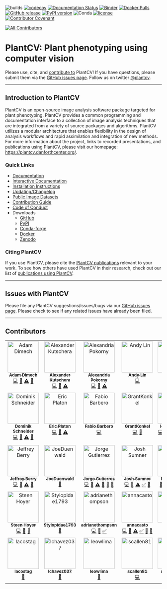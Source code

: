 ![builds](https://github.com/danforthcenter/plantcv/workflows/builds/badge.svg)
[![codecov](https://codecov.io/gh/danforthcenter/plantcv/branch/main/graph/badge.svg)](https://codecov.io/gh/danforthcenter/plantcv)
[![Documentation Status](http://readthedocs.org/projects/plantcv/badge/?version=latest)](http://plantcv.readthedocs.io/en/latest/?badge=latest)
[![Binder](https://mybinder.org/badge_logo.svg)](https://mybinder.org/v2/gh/danforthcenter/plantcv-binder.git/master?filepath=index.ipynb)
[![Docker Pulls](https://img.shields.io/docker/pulls/danforthcenter/plantcv.svg)](https://hub.docker.com/r/danforthcenter/plantcv/)
[![GitHub release](https://img.shields.io/github/release/danforthcenter/plantcv.svg)](https://github.com/danforthcenter/plantcv/releases)
[![PyPI version](https://badge.fury.io/py/plantcv.svg)](https://badge.fury.io/py/plantcv)
![Conda](https://img.shields.io/conda/v/conda-forge/plantcv)
[![license](https://img.shields.io/github/license/danforthcenter/plantcv.svg)](https://github.com/danforthcenter/plantcv/blob/main/LICENSE)
[![Contributor Covenant](https://img.shields.io/badge/Contributor%20Covenant-2.1-4baaaa.svg)](docs/CODE_OF_CONDUCT.md)
<!-- ALL-CONTRIBUTORS-BADGE:START - Do not remove or modify this section -->
[![All Contributors](https://img.shields.io/badge/all_contributors-34-orange.svg?style=flat-square)](#contributors-)
<!-- ALL-CONTRIBUTORS-BADGE:END -->

# PlantCV: Plant phenotyping using computer vision

Please use, cite, and [contribute to](http://plantcv.readthedocs.io/en/latest/CONTRIBUTING/) PlantCV!
If you have questions, please submit them via the
[GitHub issues page](https://github.com/danforthcenter/plantcv/issues).
Follow us on twitter [@plantcv](https://twitter.com/plantcv).

***

## Introduction to PlantCV

PlantCV is an open-source image analysis software package targeted for plant phenotyping. PlantCV provides a common
programming and documentation interface to a collection of image analysis techniques that are integrated from a variety
of source packages and algorithms. PlantCV utilizes a modular architecture that enables flexibility in the design of
analysis workflows and rapid assimilation and integration of new methods. For more information about the project,
links to recorded presentations, and publications using PlantCV, please visit our homepage: 
<https://plantcv.danforthcenter.org/>.

### Quick Links

* [Documentation](http://plantcv.readthedocs.io/)
* [Interactive Documentation](https://mybinder.org/v2/gh/danforthcenter/plantcv-binder.git/master?filepath=index.ipynb)
* [Installation Instructions](https://plantcv.readthedocs.io/en/stable/installation/)
* [Updating/Changelog](https://plantcv.readthedocs.io/en/stable/updating/)
* [Public Image Datasets](http://plantcv.danforthcenter.org/pages/data.html)
* [Contribution Guide](https://plantcv.readthedocs.io/en/stable/CONTRIBUTING/)
* [Code of Conduct](https://plantcv.readthedocs.io/en/stable/CODE_OF_CONDUCT/)
* Downloads
  * [GitHub](https://github.com/danforthcenter/plantcv)
  * [PyPI](https://pypi.org/project/plantcv/)
  * [Conda-forge](https://anaconda.org/conda-forge/plantcv)
  * [Docker](https://hub.docker.com/r/danforthcenter/plantcv)
  * [Zenodo](https://doi.org/10.5281/zenodo.595522)

### Citing PlantCV

If you use PlantCV, please cite the [PlantCV publications](https://plantcv.danforthcenter.org/#plantcv-publications)
relevant to your work. To see how others have used PlantCV in their research, check out our list of 
[publications using PlantCV](https://plantcv.danforthcenter.org/#publications-using-plantcv).

***

## Issues with PlantCV

Please file any PlantCV suggestions/issues/bugs via our 
[GitHub issues page](https://github.com/danforthcenter/plantcv/issues). Please check to see if any related 
issues have already been filed.

***

## Contributors

<!-- ALL-CONTRIBUTORS-LIST:START - Do not remove or modify this section -->
<!-- prettier-ignore-start -->
<!-- markdownlint-disable -->
<table>
  <tbody>
    <tr>
      <td align="center" valign="top" width="14.28%"><a href="https://www.adonline.id.au/"><img src="https://avatars.githubusercontent.com/u/5926320?v=4?s=100" width="100px;" alt="Adam Dimech"/><br /><sub><b>Adam Dimech</b></sub></a><br /><a href="https://github.com/danforthcenter/plantcv/commits?author=AdamDimech" title="Code">💻</a> <a href="https://github.com/danforthcenter/plantcv/commits?author=AdamDimech" title="Documentation">📖</a> <a href="https://github.com/danforthcenter/plantcv/commits?author=AdamDimech" title="Tests">⚠️</a> <a href="#ideas-AdamDimech" title="Ideas, Planning, & Feedback">🤔</a></td>
      <td align="center" valign="top" width="14.28%"><a href="https://alexanderkutschera.com/"><img src="https://avatars.githubusercontent.com/u/20026476?v=4?s=100" width="100px;" alt="Alexander Kutschera"/><br /><sub><b>Alexander Kutschera</b></sub></a><br /><a href="https://github.com/danforthcenter/plantcv/commits?author=vektorious" title="Code">💻</a> <a href="https://github.com/danforthcenter/plantcv/commits?author=vektorious" title="Documentation">📖</a> <a href="https://github.com/danforthcenter/plantcv/commits?author=vektorious" title="Tests">⚠️</a></td>
      <td align="center" valign="top" width="14.28%"><a href="https://github.com/aapokor"><img src="https://avatars.githubusercontent.com/u/39534960?v=4?s=100" width="100px;" alt="Alexandria Pokorny"/><br /><sub><b>Alexandria Pokorny</b></sub></a><br /><a href="https://github.com/danforthcenter/plantcv/commits?author=aapokor" title="Code">💻</a> <a href="https://github.com/danforthcenter/plantcv/commits?author=aapokor" title="Documentation">📖</a> <a href="https://github.com/danforthcenter/plantcv/commits?author=aapokor" title="Tests">⚠️</a></td>
      <td align="center" valign="top" width="14.28%"><a href="https://github.com/AzlinII"><img src="https://avatars.githubusercontent.com/u/15007726?v=4?s=100" width="100px;" alt="Andy Lin"/><br /><sub><b>Andy Lin</b></sub></a><br /><a href="https://github.com/danforthcenter/plantcv/commits?author=AzlinII" title="Code">💻</a></td>
      <td align="center" valign="top" width="14.28%"><a href="http://calizarr.github.io/resume"><img src="https://avatars.githubusercontent.com/u/3262069?v=4?s=100" width="100px;" alt="Cesar Lizarraga"/><br /><sub><b>Cesar Lizarraga</b></sub></a><br /><a href="https://github.com/danforthcenter/plantcv/commits?author=calizarr" title="Code">💻</a> <a href="https://github.com/danforthcenter/plantcv/commits?author=calizarr" title="Documentation">📖</a> <a href="https://github.com/danforthcenter/plantcv/commits?author=calizarr" title="Tests">⚠️</a></td>
      <td align="center" valign="top" width="14.28%"><a href="https://github.com/cluebbert"><img src="https://avatars.githubusercontent.com/u/47461392?v=4?s=100" width="100px;" alt="Collin Luebbert"/><br /><sub><b>Collin Luebbert</b></sub></a><br /><a href="https://github.com/danforthcenter/plantcv/commits?author=cluebbert" title="Code">💻</a></td>
      <td align="center" valign="top" width="14.28%"><a href="https://www.linkedin.com/in/david-peery-344882126/"><img src="https://avatars.githubusercontent.com/u/63679152?v=4?s=100" width="100px;" alt="David Peery"/><br /><sub><b>David Peery</b></sub></a><br /><a href="https://github.com/danforthcenter/plantcv/commits?author=jdavidpeery" title="Code">💻</a> <a href="https://github.com/danforthcenter/plantcv/commits?author=jdavidpeery" title="Documentation">📖</a> <a href="https://github.com/danforthcenter/plantcv/commits?author=jdavidpeery" title="Tests">⚠️</a> <a href="#ideas-jdavidpeery" title="Ideas, Planning, & Feedback">🤔</a></td>
    </tr>
    <tr>
      <td align="center" valign="top" width="14.28%"><a href="https://data-folks.masto.host/@dschneiderch"><img src="https://avatars.githubusercontent.com/u/7461221?v=4?s=100" width="100px;" alt="Dominik Schneider"/><br /><sub><b>Dominik Schneider</b></sub></a><br /><a href="https://github.com/danforthcenter/plantcv/commits?author=dschneiderch" title="Code">💻</a> <a href="https://github.com/danforthcenter/plantcv/commits?author=dschneiderch" title="Documentation">📖</a> <a href="https://github.com/danforthcenter/plantcv/commits?author=dschneiderch" title="Tests">⚠️</a> <a href="#ideas-dschneiderch" title="Ideas, Planning, & Feedback">🤔</a></td>
      <td align="center" valign="top" width="14.28%"><a href="https://github.com/ic"><img src="https://avatars.githubusercontent.com/u/64160?v=4?s=100" width="100px;" alt="Eric Platon"/><br /><sub><b>Eric Platon</b></sub></a><br /><a href="https://github.com/danforthcenter/plantcv/commits?author=ic" title="Code">💻</a> <a href="https://github.com/danforthcenter/plantcv/commits?author=ic" title="Documentation">📖</a> <a href="https://github.com/danforthcenter/plantcv/commits?author=ic" title="Tests">⚠️</a></td>
      <td align="center" valign="top" width="14.28%"><a href="https://fabiobarbero.eu"><img src="https://avatars.githubusercontent.com/u/20724986?v=4?s=100" width="100px;" alt="Fabio Barbero"/><br /><sub><b>Fabio Barbero</b></sub></a><br /><a href="https://github.com/danforthcenter/plantcv/commits?author=fbarbe00" title="Code">💻</a></td>
      <td align="center" valign="top" width="14.28%"><a href="https://github.com/GrantKonkel"><img src="https://avatars.githubusercontent.com/u/78433847?v=4?s=100" width="100px;" alt="GrantKonkel"/><br /><sub><b>GrantKonkel</b></sub></a><br /><a href="https://github.com/danforthcenter/plantcv/commits?author=GrantKonkel" title="Code">💻</a> <a href="https://github.com/danforthcenter/plantcv/commits?author=GrantKonkel" title="Documentation">📖</a></td>
      <td align="center" valign="top" width="14.28%"><a href="https://github.com/HaleySchuhl"><img src="https://avatars.githubusercontent.com/u/44006936?v=4?s=100" width="100px;" alt="Haley Schuhl"/><br /><sub><b>Haley Schuhl</b></sub></a><br /><a href="https://github.com/danforthcenter/plantcv/commits?author=HaleySchuhl" title="Code">💻</a> <a href="https://github.com/danforthcenter/plantcv/commits?author=HaleySchuhl" title="Documentation">📖</a> <a href="#maintenance-HaleySchuhl" title="Maintenance">🚧</a> <a href="#tutorial-HaleySchuhl" title="Tutorials">✅</a> <a href="https://github.com/danforthcenter/plantcv/commits?author=HaleySchuhl" title="Tests">⚠️</a> <a href="#talk-HaleySchuhl" title="Talks">📢</a> <a href="#ideas-HaleySchuhl" title="Ideas, Planning, & Feedback">🤔</a> <a href="#question-HaleySchuhl" title="Answering Questions">💬</a></td>
      <td align="center" valign="top" width="14.28%"><a href="https://github.com/DannieSheng"><img src="https://avatars.githubusercontent.com/u/28633120?v=4?s=100" width="100px;" alt="Hudanyun Sheng"/><br /><sub><b>Hudanyun Sheng</b></sub></a><br /><a href="https://github.com/danforthcenter/plantcv/commits?author=DannieSheng" title="Code">💻</a> <a href="https://github.com/danforthcenter/plantcv/commits?author=DannieSheng" title="Documentation">📖</a> <a href="https://github.com/danforthcenter/plantcv/commits?author=DannieSheng" title="Tests">⚠️</a> <a href="#ideas-DannieSheng" title="Ideas, Planning, & Feedback">🤔</a></td>
      <td align="center" valign="top" width="14.28%"><a href="https://jakejasper.xyz"><img src="https://avatars.githubusercontent.com/u/35571955?v=4?s=100" width="100px;" alt="Jake"/><br /><sub><b>Jake</b></sub></a><br /><a href="https://github.com/danforthcenter/plantcv/commits?author=Jake-Jasper" title="Code">💻</a> <a href="https://github.com/danforthcenter/plantcv/commits?author=Jake-Jasper" title="Documentation">📖</a></td>
    </tr>
    <tr>
      <td align="center" valign="top" width="14.28%"><a href="https://github.com/jberry47"><img src="https://avatars.githubusercontent.com/u/20114985?v=4?s=100" width="100px;" alt="Jeffrey Berry"/><br /><sub><b>Jeffrey Berry</b></sub></a><br /><a href="https://github.com/danforthcenter/plantcv/commits?author=jberry47" title="Code">💻</a> <a href="https://github.com/danforthcenter/plantcv/commits?author=jberry47" title="Documentation">📖</a> <a href="https://github.com/danforthcenter/plantcv/commits?author=jberry47" title="Tests">⚠️</a> <a href="#ideas-jberry47" title="Ideas, Planning, & Feedback">🤔</a></td>
      <td align="center" valign="top" width="14.28%"><a href="https://github.com/JoeDuenwald"><img src="https://avatars.githubusercontent.com/u/101900627?v=4?s=100" width="100px;" alt="JoeDuenwald"/><br /><sub><b>JoeDuenwald</b></sub></a><br /><a href="https://github.com/danforthcenter/plantcv/commits?author=JoeDuenwald" title="Documentation">📖</a></td>
      <td align="center" valign="top" width="14.28%"><a href="https://sites.google.com/view/jorge-gutierrezor/home"><img src="https://avatars.githubusercontent.com/u/26798565?v=4?s=100" width="100px;" alt="Jorge Gutierrez"/><br /><sub><b>Jorge Gutierrez</b></sub></a><br /><a href="https://github.com/danforthcenter/plantcv/commits?author=JorgeGtz" title="Code">💻</a> <a href="https://github.com/danforthcenter/plantcv/commits?author=JorgeGtz" title="Documentation">📖</a> <a href="https://github.com/danforthcenter/plantcv/commits?author=JorgeGtz" title="Tests">⚠️</a> <a href="#talk-JorgeGtz" title="Talks">📢</a> <a href="#ideas-JorgeGtz" title="Ideas, Planning, & Feedback">🤔</a> <a href="#question-JorgeGtz" title="Answering Questions">💬</a></td>
      <td align="center" valign="top" width="14.28%"><a href="https://github.com/joshqsumner"><img src="https://avatars.githubusercontent.com/u/51797700?v=4?s=100" width="100px;" alt="Josh Sumner"/><br /><sub><b>Josh Sumner</b></sub></a><br /><a href="https://github.com/danforthcenter/plantcv/commits?author=joshqsumner" title="Code">💻</a> <a href="https://github.com/danforthcenter/plantcv/commits?author=joshqsumner" title="Documentation">📖</a> <a href="https://github.com/danforthcenter/plantcv/commits?author=joshqsumner" title="Tests">⚠️</a> <a href="#tutorial-joshqsumner" title="Tutorials">✅</a> <a href="#ideas-joshqsumner" title="Ideas, Planning, & Feedback">🤔</a></td>
      <td align="center" valign="top" width="14.28%"><a href="http://gehan-lab.org"><img src="https://avatars.githubusercontent.com/u/6978303?v=4?s=100" width="100px;" alt="Malia Gehan"/><br /><sub><b>Malia Gehan</b></sub></a><br /><a href="#projectManagement-maliagehan" title="Project Management">📆</a> <a href="https://github.com/danforthcenter/plantcv/commits?author=maliagehan" title="Code">💻</a> <a href="https://github.com/danforthcenter/plantcv/commits?author=maliagehan" title="Documentation">📖</a> <a href="#fundingFinding-maliagehan" title="Funding Finding">🔍</a> <a href="#mentoring-maliagehan" title="Mentoring">🧑‍🏫</a></td>
      <td align="center" valign="top" width="14.28%"><a href="https://github.com/maxjfeldman"><img src="https://avatars.githubusercontent.com/u/6977566?v=4?s=100" width="100px;" alt="Max"/><br /><sub><b>Max</b></sub></a><br /><a href="https://github.com/danforthcenter/plantcv/commits?author=maxjfeldman" title="Code">💻</a> <a href="https://github.com/danforthcenter/plantcv/commits?author=maxjfeldman" title="Documentation">📖</a> <a href="#ideas-maxjfeldman" title="Ideas, Planning, & Feedback">🤔</a></td>
      <td align="center" valign="top" width="14.28%"><a href="https://github.com/SethPolydore"><img src="https://avatars.githubusercontent.com/u/65034463?v=4?s=100" width="100px;" alt="SethPolydore"/><br /><sub><b>SethPolydore</b></sub></a><br /><a href="https://github.com/danforthcenter/plantcv/commits?author=SethPolydore" title="Code">💻</a> <a href="https://github.com/danforthcenter/plantcv/commits?author=SethPolydore" title="Documentation">📖</a> <a href="https://github.com/danforthcenter/plantcv/commits?author=SethPolydore" title="Tests">⚠️</a></td>
    </tr>
    <tr>
      <td align="center" valign="top" width="14.28%"><a href="https://orcid.org/0000-0002-1338-8900"><img src="https://avatars.githubusercontent.com/u/2046665?v=4?s=100" width="100px;" alt="Steen Hoyer"/><br /><sub><b>Steen Hoyer</b></sub></a><br /><a href="https://github.com/danforthcenter/plantcv/commits?author=jshoyer" title="Code">💻</a> <a href="https://github.com/danforthcenter/plantcv/commits?author=jshoyer" title="Documentation">📖</a> <a href="#ideas-jshoyer" title="Ideas, Planning, & Feedback">🤔</a></td>
      <td align="center" valign="top" width="14.28%"><a href="https://github.com/Stylopidae1793"><img src="https://avatars.githubusercontent.com/u/128506162?v=4?s=100" width="100px;" alt="Stylopidae1793"/><br /><sub><b>Stylopidae1793</b></sub></a><br /><a href="https://github.com/danforthcenter/plantcv/commits?author=Stylopidae1793" title="Documentation">📖</a></td>
      <td align="center" valign="top" width="14.28%"><a href="https://github.com/adrianethompson"><img src="https://avatars.githubusercontent.com/u/85243018?v=4?s=100" width="100px;" alt="adrianethompson"/><br /><sub><b>adrianethompson</b></sub></a><br /><a href="https://github.com/danforthcenter/plantcv/commits?author=adrianethompson" title="Code">💻</a> <a href="https://github.com/danforthcenter/plantcv/commits?author=adrianethompson" title="Documentation">📖</a> <a href="#tutorial-adrianethompson" title="Tutorials">✅</a></td>
      <td align="center" valign="top" width="14.28%"><a href="https://github.com/annacasto"><img src="https://avatars.githubusercontent.com/u/61164490?v=4?s=100" width="100px;" alt="annacasto"/><br /><sub><b>annacasto</b></sub></a><br /><a href="https://github.com/danforthcenter/plantcv/commits?author=annacasto" title="Code">💻</a> <a href="https://github.com/danforthcenter/plantcv/commits?author=annacasto" title="Documentation">📖</a> <a href="https://github.com/danforthcenter/plantcv/commits?author=annacasto" title="Tests">⚠️</a> <a href="#tutorial-annacasto" title="Tutorials">✅</a> <a href="#talk-annacasto" title="Talks">📢</a> <a href="#ideas-annacasto" title="Ideas, Planning, & Feedback">🤔</a></td>
      <td align="center" valign="top" width="14.28%"><a href="https://github.com/bganglia"><img src="https://avatars.githubusercontent.com/u/48276939?v=4?s=100" width="100px;" alt="bganglia"/><br /><sub><b>bganglia</b></sub></a><br /><a href="https://github.com/danforthcenter/plantcv/commits?author=bganglia" title="Code">💻</a> <a href="https://github.com/danforthcenter/plantcv/commits?author=bganglia" title="Documentation">📖</a> <a href="https://github.com/danforthcenter/plantcv/commits?author=bganglia" title="Tests">⚠️</a></td>
      <td align="center" valign="top" width="14.28%"><a href="https://github.com/jmgordon1223"><img src="https://avatars.githubusercontent.com/u/128613726?v=4?s=100" width="100px;" alt="jmgordon1223"/><br /><sub><b>jmgordon1223</b></sub></a><br /><a href="https://github.com/danforthcenter/plantcv/commits?author=jmgordon1223" title="Documentation">📖</a></td>
      <td align="center" valign="top" width="14.28%"><a href="https://github.com/jwheeler5"><img src="https://avatars.githubusercontent.com/u/86489506?v=4?s=100" width="100px;" alt="jwheeler5"/><br /><sub><b>jwheeler5</b></sub></a><br /><a href="https://github.com/danforthcenter/plantcv/commits?author=jwheeler5" title="Code">💻</a> <a href="https://github.com/danforthcenter/plantcv/commits?author=jwheeler5" title="Documentation">📖</a> <a href="https://github.com/danforthcenter/plantcv/commits?author=jwheeler5" title="Tests">⚠️</a></td>
    </tr>
    <tr>
      <td align="center" valign="top" width="14.28%"><a href="https://github.com/lacostag"><img src="https://avatars.githubusercontent.com/u/72940710?v=4?s=100" width="100px;" alt="lacostag"/><br /><sub><b>lacostag</b></sub></a><br /><a href="https://github.com/danforthcenter/plantcv/commits?author=lacostag" title="Documentation">📖</a></td>
      <td align="center" valign="top" width="14.28%"><a href="https://github.com/lchavez037"><img src="https://avatars.githubusercontent.com/u/18586794?v=4?s=100" width="100px;" alt="lchavez037"/><br /><sub><b>lchavez037</b></sub></a><br /><a href="https://github.com/danforthcenter/plantcv/commits?author=lchavez037" title="Documentation">📖</a></td>
      <td align="center" valign="top" width="14.28%"><a href="https://github.com/leowlima"><img src="https://avatars.githubusercontent.com/u/123584304?v=4?s=100" width="100px;" alt="leowlima"/><br /><sub><b>leowlima</b></sub></a><br /><a href="https://github.com/danforthcenter/plantcv/commits?author=leowlima" title="Documentation">📖</a></td>
      <td align="center" valign="top" width="14.28%"><a href="https://github.com/scallen81"><img src="https://avatars.githubusercontent.com/u/21960021?v=4?s=100" width="100px;" alt="scallen81"/><br /><sub><b>scallen81</b></sub></a><br /><a href="https://github.com/danforthcenter/plantcv/commits?author=scallen81" title="Code">💻</a></td>
      <td align="center" valign="top" width="14.28%"><a href="https://github.com/sdkenney42"><img src="https://avatars.githubusercontent.com/u/128510721?v=4?s=100" width="100px;" alt="sdkenney42"/><br /><sub><b>sdkenney42</b></sub></a><br /><a href="https://github.com/danforthcenter/plantcv/commits?author=sdkenney42" title="Documentation">📖</a></td>
      <td align="center" valign="top" width="14.28%"><a href="https://github.com/zeeuqsze"><img src="https://avatars.githubusercontent.com/u/107494588?v=4?s=100" width="100px;" alt="zeeuqsze"/><br /><sub><b>zeeuqsze</b></sub></a><br /><a href="https://github.com/danforthcenter/plantcv/commits?author=zeeuqsze" title="Documentation">📖</a> <a href="#tutorial-zeeuqsze" title="Tutorials">✅</a> <a href="#talk-zeeuqsze" title="Talks">📢</a> <a href="#mentoring-zeeuqsze" title="Mentoring">🧑‍🏫</a></td>
    </tr>
  </tbody>
</table>

<!-- markdownlint-restore -->
<!-- prettier-ignore-end -->

<!-- ALL-CONTRIBUTORS-LIST:END -->
<!-- prettier-ignore-start -->
<!-- markdownlint-disable -->

<!-- markdownlint-restore -->
<!-- prettier-ignore-end -->

<!-- ALL-CONTRIBUTORS-LIST:END -->
